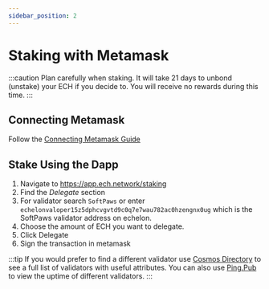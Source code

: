 ```yaml
---
sidebar_position: 2
---
```


# Staking with Metamask

:::caution
Plan carefully when staking. It will take 21 days to unbond (unstake) your ECH if you decide to. You will receive no rewards during this time.
:::

## Connecting Metamask

Follow the [Connecting Metamask Guide](/docs/echelon/wallet/metamask)

## Stake Using the Dapp

1. Navigate to https://app.ech.network/staking
2. Find the _Delegate_ section
3. For validator search `SoftPaws` or enter `echelonvaloper15z5dphcvgvtd9c0q7e7wau782ac0hzengnx0ug` which is the SoftPaws validator address on echelon.
4. Choose the amount of ECH you want to delegate.
5. Click Delegate
6. Sign the transaction in metamask

:::tip
If you would prefer to find a different validator use [Cosmos Directory](https://cosmos.directory/echelon/validators) to see a full list of validators with useful attributes. You can also use [Ping.Pub](https://ping.pub/echelon/uptime) to view the uptime of different validators.
:::
